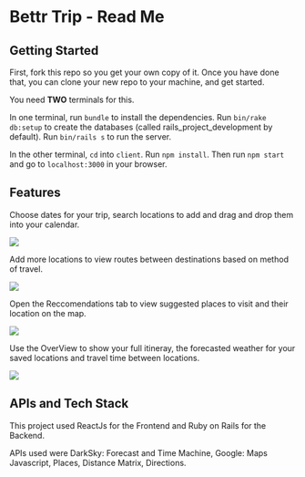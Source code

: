 # Bettr Trip - Read Me

## Getting Started
First, fork this repo so you get your own copy of it. Once you have done that, you can clone your new repo to your machine, and get started.

You need **TWO** terminals for this.

In one terminal, run `bundle` to install the dependencies. Run `bin/rake db:setup` to create the databases (called rails_project_development by default). Run `bin/rails s` to run the server.

In the other terminal, `cd` into `client`. Run `npm install`. Then run `npm start` and go to `localhost:3000` in your browser.

## Features
Choose dates for your trip, search locations to add and drag and drop them into your calendar.

![](Gif1.gif)

Add more locations to view routes between destinations based on method of travel.

![](Gif2.gif)

Open the Reccomendations tab to view suggested places to visit and their location on the map.

![](Gif3.gif)

Use the OverView to show your full itineray, the forecasted weather for your saved locations and travel time between locations.

![](Gif4.gif)

## APIs and Tech Stack
This project used ReactJs for the Frontend and Ruby on Rails for the Backend.

APIs used were DarkSky: Forecast and Time Machine, Google: Maps Javascript, Places, Distance Matrix, Directions.

